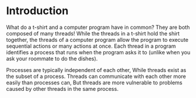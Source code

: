 # Introduction

What do a t-shirt and a computer program have in common?  They are both  composed of many threads!  While the threads in a t-shirt hold the shirt together, the threads of a computer program allow the program to  execute sequential actions or many actions at once.  Each thread in a  program identifies a process that runs when the program asks it to  (unlike when you ask your roommate to do the dishes).

Processes are typically independent of each other, While threads exist as the subset of a process. Threads can communicate with each other more easily than processes can, But threads are more vulnerable to problems caused by other threads in the same process.
